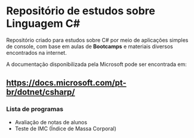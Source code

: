 # Repositório de estudos sobre Linguagem C#

Repositório criado para estudos sobre C# por meio de aplicações simples de console, com base em aulas de **Bootcamps** e materiais diversos encontrados na internet.

A documentação disponibilizada pela Microsoft pode ser encontrada em:

## <https://docs.microsoft.com/pt-br/dotnet/csharp/>



### **Lista de programas**

- Avaliação de notas de alunos
- Teste de IMC (Índice de Massa Corporal)

